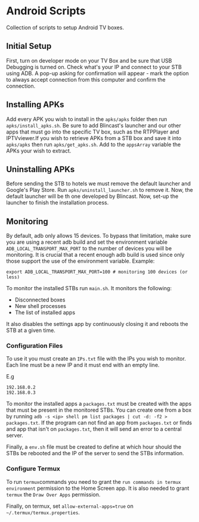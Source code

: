 # Android Scripts
Collection of scripts to setup Android TV boxes.


## Initial Setup
First, turn on developer mode on your TV Box and be sure that USB Debugging is turned on.
Check what's your IP and connect to your STB using ADB. A pop-up asking for confirmation will appear - mark
the option to always accept connection from this computer and confirm the connection.


## Installing APKs
Add every APK you wish to install in the `apks/apks` folder then run `apks/install_apks.sh`. Be sure to add
Blincast's launcher and our other apps that must go into the specific TV box, such as the RTPPlayer and
IPTVviewer.If you wish to retrieve APKs from a STB box and save it into `apks/apks` then run `apks/get_apks.sh`. Add to the `appsArray`
variable the APKs your wish to extract.


## Uninstalling APKs
Before sending the STB to hotels we must remove the default launcher and Google's Play Store. Run `apks/uninstall_launcher.sh`
to remove it. Now, the default launcher will be th one developed by Blincast. Now, set-up the launcher to finish the installation
process.


## Monitoring 
By default, adb only allows 15 devices. To bypass that limitation, make sure you are using a recent adb build and set
the environment variable `ADB_LOCAL_TRANSPORT_MAX_PORT` to the number of devices you will be monitoring.
It is crucial that a recent enough adb build is used since only those support the use of the environment variable.
Example:

```
export ADB_LOCAL_TRANSPORT_MAX_PORT=100 # monitoring 100 devices (or less)
```


To monitor the installed STBs run `main.sh`. It monitors the following:
 - Disconnected boxes
 - New shell processes
 - The list of installed apps

It also disables the settings app by continuously closing it and reboots the STB at a given time.


### Configuration Files
To use it you must create an `IPs.txt` file with the IPs you wish to monitor. Each line must be a new IP and it must end with an empty line.

E.g
```
192.168.0.2
192.168.0.3

```

To monitor the installed apps a `packages.txt` must be created with the apps that must be present in the monitored STBs. 
You can create one from a box by running `adb -s <ip> shell pm list packages | cut -d: -f2 > packages.txt`. If the program
can not find an app from `packages.txt` or finds and app that isn't on `packages.txt`, then it will send an error to a 
central server.

Finally, a `env.sh` file must be created to define at which hour should the STBs be rebooted and the IP of the server to 
send the STBs information.


### Configure Termux
To run `termux`commands you need to grant the `run commands in termux environment` permission to the Home Screen app.
It is also needed to grant `termux` the `Draw Over Apps` permission.

Finally, on termux, set `allow-external-apps=true` on `~/.termux/termux.properties`.